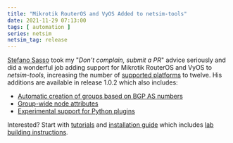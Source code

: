 ```yaml
---
title: "Mikrotik RouterOS and VyOS Added to netsim-tools"
date: 2021-11-29 07:13:00
tags: [ automation ]
series: netsim
netsim_tag: release
---
```

[Stefano Sasso](http://stefano.dscnet.org/about/) took my "_Don't complain, submit a PR_" advice seriously and did a wonderful job adding support for Mikrotik RouterOS and VyOS to *netsim-tools*, increasing the number of [supported platforms](https://netsim-tools.readthedocs.io/en/latest/platforms.html) to twelve. His additions are available in release 1.0.2 which also includes:

* [Automatic creation of groups based on BGP AS numbers](https://netsim-tools.readthedocs.io/en/latest/groups.html#automatic-bgp-groups)
* [Group-wide node attributes](https://netsim-tools.readthedocs.io/en/latest/groups.html#setting-node-data-in-groups)
* [Experimental support for Python plugins](https://netsim-tools.readthedocs.io/en/latest/plugins.html)

Interested? Start with [tutorials](https://netsim-tools.readthedocs.io/en/latest/tutorials.html) and [installation guide](https://netsim-tools.readthedocs.io/en/latest/install.html) which includes [lab building instructions](https://netsim-tools.readthedocs.io/en/latest/install.html#building-the-lab-environment).
